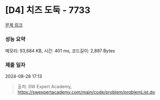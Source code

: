 # [D4] 치즈 도둑 - 7733 

[문제 링크](https://swexpertacademy.com/main/code/problem/problemDetail.do?contestProbId=AWrDOdQqRCUDFARG) 

### 성능 요약

메모리: 93,684 KB, 시간: 401 ms, 코드길이: 2,897 Bytes

### 제출 일자

2024-08-28 17:13



> 출처: SW Expert Academy, https://swexpertacademy.com/main/code/problem/problemList.do